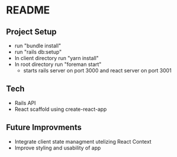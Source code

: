 # README

## Project Setup
- run "bundle install"
- run "rails db:setup"
- In client directory run "yarn install"
- In root directory run "foreman start"
	- starts rails server on port 3000 and react server on port 3001

## Tech
- Rails API
- React scaffold using create-react-app

## Future Improvments
- Integrate client state managment utelizing React Context
- Improve styling and usability of app
